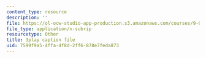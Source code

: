 ```yaml
---
content_type: resource
description: ''
file: https://ol-ocw-studio-app-production.s3.amazonaws.com/courses/9-00sc-introduction-to-psychology-fall-2011/7599f9a54ffa4f8d2ff6878e7feda873_v4ur5mna060.srt
file_type: application/x-subrip
resourcetype: Other
title: 3play caption file
uid: 7599f9a5-4ffa-4f8d-2ff6-878e7feda873
---
```


